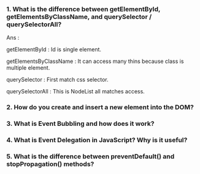 

### 1. What is the difference between **getElementById, getElementsByClassName, and querySelector / querySelectorAll**?

Ans : 

getElementById : Id is single element.

getElementsByClassName : It can access many thins because class is multiple element.

querySelector : First match css selector.

querySelectorAll : This is NodeList all matches access.


### 2. How do you **create and insert a new element into the DOM**?

### 3. What is **Event Bubbling** and how does it work?

### 4. What is **Event Delegation** in JavaScript? Why is it useful?

### 5. What is the difference between **preventDefault() and stopPropagation()** methods?

